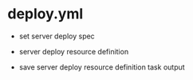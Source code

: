 



# deploy.yml


* set server deploy spec

* server deploy resource definition

* save server deploy resource definition task output